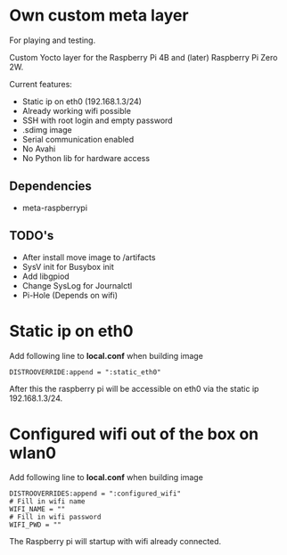 # Own custom meta layer
For playing and testing.

Custom Yocto layer for the Raspberry Pi 4B and (later) Raspberry Pi Zero 2W.

Current features:

- Static ip on eth0 (192.168.1.3/24)
- Already working wifi possible
- SSH with root login and empty password
- .sdimg image
- Serial communication enabled
- No Avahi
- No Python lib for hardware access

## Dependencies

- meta-raspberrypi

## TODO's

- After install move image to /artifacts
- SysV init for Busybox init
- Add libgpiod
- Change SysLog for Journalctl
- Pi-Hole (Depends on wifi)


# Static ip on eth0

Add following line to **local.conf** when building image

```
DISTROOVERRIDE:append = ":static_eth0"
```
After this the raspberry pi will be accessible on eth0 via the static ip 192.168.1.3/24.

# Configured wifi out of the box on wlan0
Add following line to **local.conf** when building image

```
DISTROOVERRIDES:append = ":configured_wifi"
# Fill in wifi name
WIFI_NAME = ""
# Fill in wifi password
WIFI_PWD = ""
```

The Raspberry pi will startup with wifi already connected.